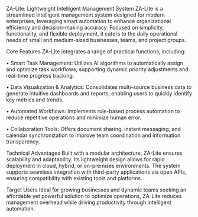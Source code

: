 ZA-Lite: Lightweight Intelligent Management System
ZA-Lite is a streamlined intelligent management system designed for modern enterprises, leveraging smart automation to enhance organizational efficiency and decision-making accuracy. Focused on simplicity, functionality, and flexible deployment, it caters to the daily operational needs of small and medium-sized businesses, teams, and project groups.

Core Features
ZA-Lite integrates a range of practical functions, including:

•
​​Smart Task Management​​: Utilizes AI algorithms to automatically assign and optimize task workflows, supporting dynamic priority adjustments and real-time progress tracking.

•
​​Data Visualization & Analytics​​: Consolidates multi-source business data to generate intuitive dashboards and reports, enabling users to quickly identify key metrics and trends.

•
​​Automated Workflows​​: Implements rule-based process automation to reduce repetitive operations and minimize human error.

•
​​Collaboration Tools​​: Offers document sharing, instant messaging, and calendar synchronization to improve team coordination and information transparency.

Technical Advantages
Built with a modular architecture, ZA-Lite ensures scalability and adaptability. Its lightweight design allows for rapid deployment in cloud, hybrid, or on-premises environments. The system supports seamless integration with third-party applications via open APIs, ensuring compatibility with existing tools and platforms.

Target Users
Ideal for growing businesses and dynamic teams seeking an affordable yet powerful solution to optimize operations, ZA-Lite reduces management overhead while driving productivity through intelligent automation.
